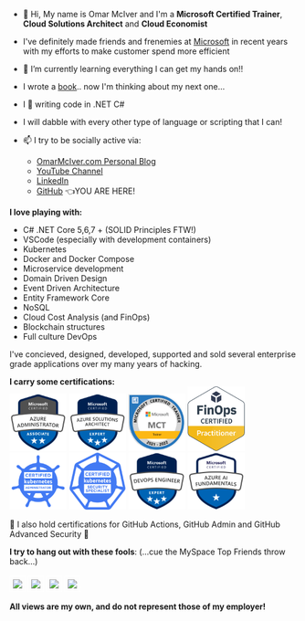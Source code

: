 - 👋 Hi, My name is Omar McIver and I'm a **Microsoft Certified Trainer**, **Cloud Solutions Architect** and **Cloud Economist**

- I've definitely made friends and frenemies at [Microsoft](https://github.com/microsoft) in recent years with my efforts to make customer spend more efficient

- 🌱 I’m currently learning everything I can get my hands on!!

- I wrote a [book](https://www.amazon.com/stores/author/B0BW5C8SZP/allbooks?ingress=0&visitId=160370f3-6405-4f64-8f11-c205ef55b268&store_ref=ap_rdr&ref_=ap_rdr).. now I'm thinking about my next one...

- I 💓 writing code in .NET C#

- I will dabble with every other type of language or scripting that I can!

- 📫 I try to be socially active via:
  - [OmarMcIver.com Personal Blog](https://www.omarmciver.com)
  - [YouTube Channel](https://www.youtube.com/c/OmarMcIver)
  - [LinkedIn](https://www.linkedin.com/in/omarmciver/)
  - [GitHub](https://github.com/omarmciver) 👈YOU ARE HERE!

**I love playing with:**

- C# .NET Core 5,6,7 + (SOLID Principles FTW!)
- VSCode (especially with development containers)
- Kubernetes
- Docker and Docker Compose
- Microservice development
- Domain Driven Design
- Event Driven Architecture
- Entity Framework Core
- NoSQL
- Cloud Cost Analysis (and FinOps)
- Blockchain structures
- Full culture DevOps

I've concieved, designed, developed, supported and sold several enterprise grade applications over my many years of hacking.

**I carry some certifications:**<br/>
<img src="Badges/azureadmin.png" width="100px"></img>
<img src="Badges/azuresa.png" width="100px"></img>
<img src="Badges/MCT.png" width="100px"></img>
<img src="Badges/finops.png" width="100px"></img>
<img src="Badges/cka.png" width="100px"></img>
<img src="Badges/cks.png" width="100px"></img>
<img src="Badges/devops.png" width="100px"></img>
<img src="Badges/azureai900.png" width="100px"></img>

🙌 I also hold certifications for GitHub Actions, GitHub Admin and GitHub Advanced Security 🥳

**I try to hang out with these fools**: (...cue the MySpace Top Friends throw back...)<br/><br/>
<a href= "https://github.com/bdunks"><img src="https://avatars.githubusercontent.com/u/8967939?v=4" width="100px" style="padding: 5px;border: solid 1px white;"></img></a>
<a href= "https://github.com/jgarverick"><img src="https://avatars.githubusercontent.com/u/2940856?v=4" width="100px" style="padding: 5px;border: solid 1px white;"></img></a>
<a href= "https://www.linkedin.com/in/williamrussellnorton/"><img src="https://media.licdn.com/dms/image/D4E03AQH8f77KpVHScg/profile-displayphoto-shrink_400_400/0/1677852687170?e=1686787200&v=beta&t=gD1YG66NrK8nbRQ74oJsCOL7Qnn_55DKcP_gCyJ3agc" width="100px" style="padding: 5px;border: solid 1px white;"></img></a>
<a href= "https://www.linkedin.com/in/peter-easler-39869212a/"><img src="https://media.licdn.com/dms/image/C5603AQFqrrO4ZjZV8w/profile-displayphoto-shrink_400_400/0/1518900502286?e=1686787200&v=beta&t=j8jzrPymiKEqA4QL9CXDSUY6G_45A34kWGU7yae83eI" width="100px" style="padding: 5px;border: solid 1px white;"></img></a>

**All views are my own, and do not represent those of my employer!**

<!---
omarmciver/omarmciver is a ✨ special ✨ repository because its `README.md` (this file) appears on your GitHub profile.
You can click the Preview link to take a look at your changes.
--->
